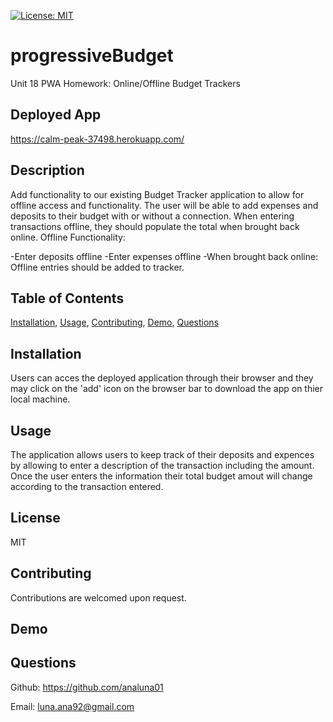 [![License: MIT](https://img.shields.io/badge/License-MIT-yellow.svg)](https://opensource.org/licenses/MIT)

# progressiveBudget
Unit 18 PWA Homework: Online/Offline Budget Trackers

## Deployed App
https://calm-peak-37498.herokuapp.com/

## Description
Add functionality to our existing Budget Tracker application to allow for offline access and functionality.
The user will be able to add expenses and deposits to their budget with or without a connection. When entering transactions offline, they should populate the total when brought back online.
Offline Functionality:

-Enter deposits offline
-Enter expenses offline
-When brought back online:
Offline entries should be added to tracker.

## Table of Contents
[Installation](#installation), [Usage](#usage), [Contributing](#contributing), [Demo](#demo), [Questions](#questions)

## Installation
Users can acces the deployed application through their browser and they may click on the 'add' icon on the browser bar to download the app on thier local machine.

## Usage
The application allows users to keep track of their deposits and expences by allowing to enter a description of the transaction including the amount. Once the user enters the information their total budget amout will change according to the transaction entered.

## License
MIT

## Contributing
Contributions are welcomed upon request.

## Demo

## Questions
Github: https://github.com/analuna01

Email: luna.ana92@gmail.com
